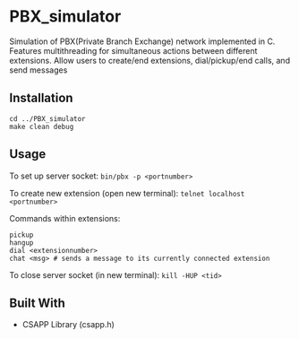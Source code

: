 # PBX_simulator
Simulation of PBX(Private Branch Exchange) network implemented in C. Features multithreading for simultaneous actions between different extensions.
Allow users to create/end extensions, dial/pickup/end calls, and send messages

## Installation
```
cd ../PBX_simulator
make clean debug
```

## Usage

To set up server socket:
```bin/pbx -p <portnumber>```

To create new extension (open new terminal):
```telnet localhost <portnumber>```

Commands within extensions:
```
pickup
hangup 
dial <extensionnumber> 
chat <msg> # sends a message to its currently connected extension
```

To close server socket (in new terminal):
```kill -HUP <tid>```

## Built With
<ul><li>CSAPP Library (csapp.h)</li></ul>

